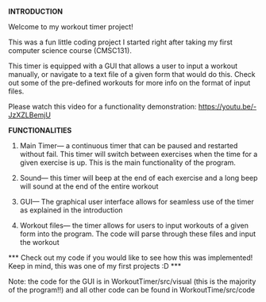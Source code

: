 
**INTRODUCTION** 

Welcome to my workout timer project!

This was a fun little coding project I started right after taking my first computer science course (CMSC131). 

This timer is equipped with a GUI that allows a user to input a workout manually, or navigate to a text
file of a given form that would do this. Check out some of the pre-defined workouts for more info 
on the format of input files.

Please watch this video for a functionality demonstration: https://youtu.be/-JzXZLBemjU

**FUNCTIONALITIES**

1) Main Timer— a continuous timer that can be paused and restarted without fail. This timer will switch between
   exercises when the time for a given exercise is up. This is the main functionality of the program.
   
2) Sound— this timer will beep at the end of each exercise and a long beep will sound at the end of the entire workout

3) GUI— The graphical user interface allows for seamless use of the timer as explained in the introduction

4) Workout files— the timer allows for users to input workouts of a given form into the program. The code
   will parse through these files and input the workout
   
   
*** Check out my code if you would like to see how this was implemented! Keep in mind, this was one of my first projects :D ***

Note: the code for the GUI is in WorkoutTimer/src/visual (this is the majority of the program!!) and all other code can be found in WorkoutTime/src/code
